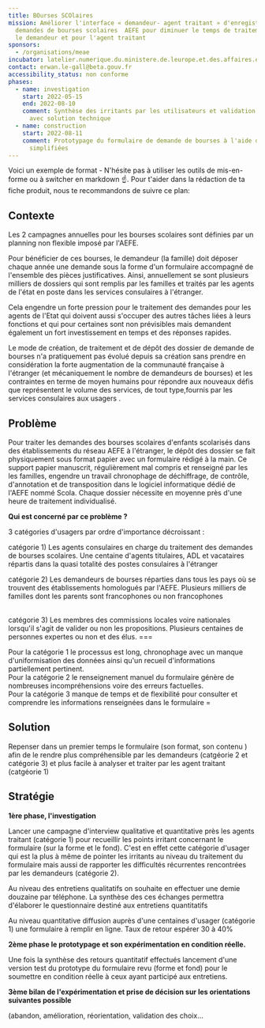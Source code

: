 ```yaml
---
title: BOurses SCOlaires
mission: Améliorer l'interface « demandeur- agent traitant » d'enregistrement des
  demandes de bourses scolaires  AEFE pour diminuer le temps de traitement pour
  le demandeur et pour l'agent traitant
sponsors:
  - /organisations/meae
incubator: latelier.numerique.du.ministere.de.leurope.et.des.affaires.etrangeres
contact: erwan.le-gall@beta.gouv.fr
accessibility_status: non conforme
phases:
  - name: investigation
    start: 2022-05-15
    end: 2022-08-10
    comment: Synthèse des irritants par les utilisateurs et validation des attente
      avec solution technique
  - name: construction
    start: 2022-08-11
    comment: Prototypage du formulaire de demande de bourses à l'aide de Démarches
      simplifiées
---
```

Voici un exemple de format  - N'hésite pas à utiliser les outils de mis-en-forme ou à switcher en markdown ☝️.
Pour t'aider dans la rédaction de ta fiche produit, nous te recommandons de suivre ce plan: 

## Contexte

Les 2 campagnes annuelles pour les bourses scolaires sont définies par un planning non flexible imposé par l'AEFE. 

Pour bénéficier de ces bourses, le demandeur (la famille) doit déposer chaque année une demande sous la forme d'un formulaire accompagné de l'ensemble des pièces justificatives. Ainsi, annuellement se sont plusieurs milliers de dossiers qui sont remplis par les familles et traités par les agents de l'état en poste dans les services consulaires à l'étranger.

Cela engendre un forte pression pour le traitement des demandes pour les agents de l'Etat qui doivent aussi s'occuper des autres tâches liées à leurs fonctions et qui pour certaines sont non prévisibles mais demandent également un fort investissement en temps et des réponses rapides.

Le mode de création, de traitement et de dépôt des dossier de demande de bourses n'a pratiquement pas évolué depuis sa création sans prendre en considération la forte augmentation de la communauté française à l'étranger (et mécaniquement le nombre de demandeurs de bourses) et les contraintes en terme de moyen humains pour répondre aux nouveaux défis que représentent le volume  des services, de tout type,fournis par les services consulaires aux usagers .  

## Problème

Pour traiter les demandes des bourses scolaires d'enfants scolarisés dans des établissements du réseau AEFE à l'étranger, le dépôt des dossier se fait physiquement sous format papier avec un formulaire rédigé à la main. Ce support papier manuscrit, régulièrement mal compris et renseigné par les les familles, engendre un travail chronophage de déchiffrage, de contrôle, d'annotation et de transposition dans le logiciel informatique dédié de l'AEFE nommé Scola. Chaque dossier nécessite en moyenne près d'une heure de traitement individualisé.

**Qui est concerné par ce problème ?**

3 catégories d'usagers par ordre d'importance décroissant :

catégorie 1) Les agents consulaires en charge du traitement des demandes de bourses scolaires. Une centaine d'agents titulaires, ADL et vacataires répartis dans la quasi totalité des postes consulaires à l'étranger

catégorie 2) Les demandeurs de bourses réparties dans tous les pays où se trouvent des établissements homologués par l'AEFE. Plusieurs milliers de familles dont les parents sont francophones ou non francophones

\
catégorie 3) Les membres des commissions locales voire nationales lorsqu'il s'agit de valider ou non les propositions. Plusieurs centaines de personnes expertes ou non et des élus. ===

Pour la catégorie 1 le processus est long, chronophage avec un manque d'uniformisation des données ainsi qu'un recueil d'informations partiellement pertinent.\
Pour la catégorie 2 le renseignement manuel du formulaire génère de nombreuses incompréhensions voire des erreurs factuelles.\
Pour la catégorie 3 manque de temps et de flexibilité pour consulter et comprendre les informations renseignées dans le formulaire =

## Solution

Repenser dans un premier temps le formulaire (son format, son contenu ) afin de le rendre plus compréhensible par les demandeurs (catgéorie 2 et catégorie 3) et plus facile à analyser et traiter par les agent traitant (catgéorie 1)

## Stratégie

**1ère phase, l'investigation**

Lancer une campagne d'interview qualitative et quantitative près les agents traitant (catégorie 1) pour recueillir les points irritant concernant le formulaire (sur la forme et le fond).  C'est en effet cette catégorie d'usager qui est la plus à même de pointer les irritants au niveau du traitement du formulaire mais aussi de rapporter les difficultés récurrentes rencontrées par les demandeurs (catégorie 2). 

Au niveau des entretiens qualitatifs on souhaite en effectuer une demie douzaine par téléphone.  La synthèse des ces échanges permettra d'élaborer le questionnaire destiné aux entretiens quantitatifs

Au niveau quantitative diffusion auprès d'une centaines d'usager (catégorie 1) une formulaire à remplir en ligne.  Taux de retour espérer 30 à 40%

**2ème phase le prototypage et son expérimentation en condition réelle.**

Une fois la synthèse des retours quantitatif effectués lancement d'une version test du prototype du formulaire revu (forme et fond) pour le soumettre en condition réelle à ceux ayant participé aux entretiens. 

**3ème bilan de l'expérimentation et prise de décision sur les orientations suivantes possible**

 (abandon, amélioration,  réorientation, validation des choix...
